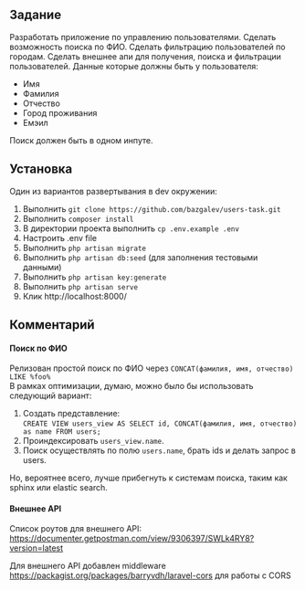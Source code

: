 ## Задание ##
Разработать приложение по управлению пользователями.
Сделать возможность поиска по ФИО.
Сделать фильтрацию пользователей по городам.
Сделать внешнее апи для получения, поиска и фильтрации пользователей.
Данные которые должны быть у пользователя: 
- Имя
- Фамилия 
- Отчество
- Город проживания 
- Емэил

Поиск должен быть в одном инпуте.

## Установка ##

Один из вариантов развертывания в dev окружении: 
1. Выполнить `git clone https://github.com/bazgalev/users-task.git`
2. Выполнить `composer install`
3. В директории проекта выполнить `cp .env.example .env`
4. Настроить .env file
5. Выполнить `php artisan migrate`
6. Выполнить `php artisan db:seed` (для заполнения тестовыми данными)
7. Выполнить `php artisan key:generate`
5. Выполнить `php artisan serve`
6. Клик http://localhost:8000/

## Комментарий ##

#### Поиск по ФИО ####
Релизован простой поиск по ФИО через `CONCAT(фамилия, имя, отчество) LIKE %foo%` <br>
В рамках оптимизации, думаю, можно было бы использовать следующий вариант:
1. Создать представление: <br>
`CREATE VIEW users_view AS SELECT id, CONCAT(фамилия, имя, отчество) as name FROM users;`
2. Проиндексировать `users_view.name`.
3. Поиск осуществлять по полю `users.name`, брать ids и делать запрос в users.

Но, вероятнее всего, лучше прибегнуть к системам поиска, таким как sphinx или elastic search.

#### Внешнее API ####
Список роутов для внешнего API: <br>
https://documenter.getpostman.com/view/9306397/SWLk4RY8?version=latest

Для внешнего API добавлен middleware https://packagist.org/packages/barryvdh/laravel-cors для работы с CORS
